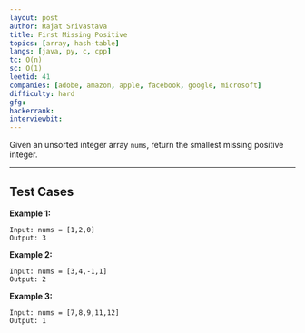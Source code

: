 ```yaml
---
layout: post
author: Rajat Srivastava
title: First Missing Positive
topics: [array, hash-table]
langs: [java, py, c, cpp]
tc: O(n)
sc: O(1)
leetid: 41
companies: [adobe, amazon, apple, facebook, google, microsoft]
difficulty: hard
gfg: 
hackerrank: 
interviewbit: 
---
```


Given an unsorted integer array `nums`, return the smallest missing positive integer.

---
## Test Cases

**Example 1:**
```
Input: nums = [1,2,0]
Output: 3
```

**Example 2:**
```
Input: nums = [3,4,-1,1]
Output: 2
```

**Example 3:**
```
Input: nums = [7,8,9,11,12]
Output: 1
```